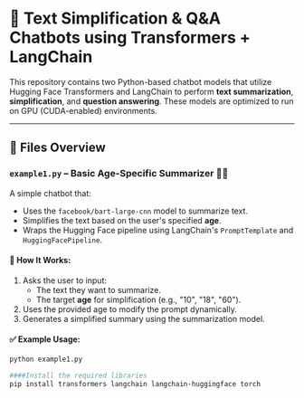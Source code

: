 # 🧠 Text Simplification & Q&A Chatbots using Transformers + LangChain

This repository contains two Python-based chatbot models that utilize Hugging Face Transformers and LangChain to perform **text summarization**, **simplification**, and **question answering**. These models are optimized to run on GPU (CUDA-enabled) environments.

---

## 📂 Files Overview

### `example1.py` – Basic Age-Specific Summarizer 🧒👵

A simple chatbot that:
- Uses the `facebook/bart-large-cnn` model to summarize text.
- Simplifies the text based on the user's specified **age**.
- Wraps the Hugging Face pipeline using LangChain's `PromptTemplate` and `HuggingFacePipeline`.

#### 🔧 How It Works:
1. Asks the user to input:
   - The text they want to summarize.
   - The target **age** for simplification (e.g., "10", "18", "60").
2. Uses the provided age to modify the prompt dynamically.
3. Generates a simplified summary using the summarization model.

#### ✅ Example Usage:
```bash
python example1.py

####Install the required libraries
pip install transformers langchain langchain-huggingface torch
